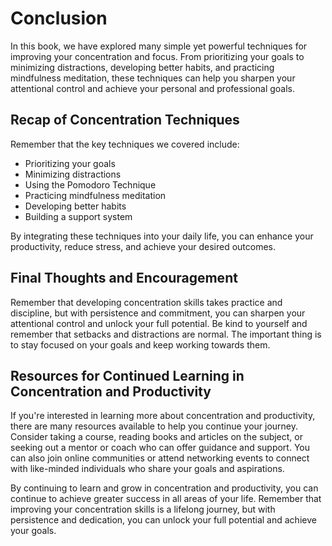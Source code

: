 # Conclusion

In this book, we have explored many simple yet powerful techniques for improving your concentration and focus. From prioritizing your goals to minimizing distractions, developing better habits, and practicing mindfulness meditation, these techniques can help you sharpen your attentional control and achieve your personal and professional goals.

Recap of Concentration Techniques
---------------------------------

Remember that the key techniques we covered include:

* Prioritizing your goals
* Minimizing distractions
* Using the Pomodoro Technique
* Practicing mindfulness meditation
* Developing better habits
* Building a support system

By integrating these techniques into your daily life, you can enhance your productivity, reduce stress, and achieve your desired outcomes.

Final Thoughts and Encouragement
--------------------------------

Remember that developing concentration skills takes practice and discipline, but with persistence and commitment, you can sharpen your attentional control and unlock your full potential. Be kind to yourself and remember that setbacks and distractions are normal. The important thing is to stay focused on your goals and keep working towards them.

Resources for Continued Learning in Concentration and Productivity
------------------------------------------------------------------

If you're interested in learning more about concentration and productivity, there are many resources available to help you continue your journey. Consider taking a course, reading books and articles on the subject, or seeking out a mentor or coach who can offer guidance and support. You can also join online communities or attend networking events to connect with like-minded individuals who share your goals and aspirations.

By continuing to learn and grow in concentration and productivity, you can continue to achieve greater success in all areas of your life. Remember that improving your concentration skills is a lifelong journey, but with persistence and dedication, you can unlock your full potential and achieve your goals.